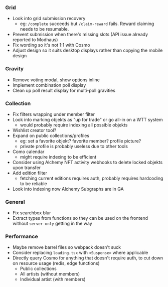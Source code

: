 ### Grid

- Look into grid submission recovery
  - eg: `/complete` succeeds but `/claim-reward` fails. Reward claiming needs to be resumable.
- Prevent submission when there's missing slots (API issue already reported to Modhaus)
- Fix wording so it's not 1:1 with Cosmo
- Adjust design so it suits desktop displays rather than copying the mobile design

### Gravity

- Remove voting modal, show options inline
- Implement combination poll display
- Clean up poll result display for multi-poll gravities

### Collection

- Fix filters wrapping under member filter
- Look into marking objekts as "up for trade" or go all-in on a WTT system
  - would probably require indexing all possible objekts
- Wishlist creator tool?
- Expand on public collections/profiles
  - eg: set a favorite objekt? favorite member? profile picture?
  - private profile is probably useless due to other tools
- Como calendar
  - might require indexing to be efficient
- Consider using Alchemy NFT activity webhooks to delete locked objekts upon transfer
- Add edition filter
  - fetching current editions requires auth, probably requires hardcoding to be reliable
- Look into indexing now Alchemy Subgraphs are in GA

### General

- Fix searchbox blur
- Extract types from functions so they can be used on the frontend without `server-only` getting in the way

### Performance

- Maybe remove barrel files so webpack doesn't suck
- Consider replacing `loading.tsx` with `<Suspense>` where applicable
- Directly query Cosmo for anything that doesn't require auth, to cut down on resource usage (redis, edge functions)
  - Public collections
  - All artists (without members)
  - Individual artist (with members)
